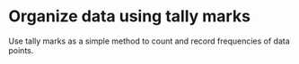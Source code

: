 # Organize data using tally marks

Use tally marks as a simple method to count and record frequencies of data points.
